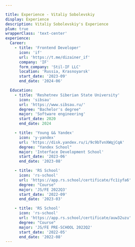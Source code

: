 ```yaml
---

title: Experience - Vitaliy Sobolevskiy
display: Experience
description: Vitaliy Sobolevskiy's Experience
plum: true
wrapperClass: 'text-center'
experience:
  Career:
    - title: 'Frontend Developer'
      icon: 'if'
      url: 'https://t.me/dizainer_if'
      company: 'IF'
      form_company: 'Stil-IF LLC'
      location: 'Russia, Krasnoyarsk'
      start_date: '2023-09'
      end_date: '2024-06'

  Education:
    - title: 'Reshetnev Siberian State University'
      icon: 'sibsau'
      url: 'https://www.sibsau.ru/'
      degree: "Bachelor's degree"
      major: 'Software engineering'
      start_date: 2020
      end_date: 2024

    - title: 'Young && Yandex'
      icon: 'y-yandex'
      url: 'https://disk.yandex.ru/i/9c9bTvnXWqjCqA'
      degree: "Yandex School"
      major: 'Interface Development School'
      start_date: '2023-06'
      end_date: '2023-08'

    - title: 'RS School'
      icon: 'rs-school'
      url: 'https://app.rs.school/certificate/fc1iyfa6'
      degree: "Course"
      major: 'JS/FE 2022Q3'
      start_date: '2022-09'
      end_date: '2023-03'

    - title: 'RS School'
      icon: 'rs-school'
      url: 'https://app.rs.school/certificate/auw32uzu'
      degree: "Course"
      major: 'JS/FE PRE-SCHOOL 2022Q2'
      start_date: '2022-05'
      end_date: '2022-08'
---
```


<!-- @layout-full-width -->

<ListExperience :experience="frontmatter.experience"/>
